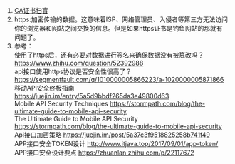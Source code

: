 1. [CA证书扫盲](https://www.cnblogs.com/handsomeBoys/p/6556336.html)   
1. https:加密传输的数据。这意味着ISP、网络管理员、入侵者等第三方无法访问你的浏览器和网站之间交换的信息。但是如果https证书是钓鱼网站的那就有问题了。  
1. 参考：  
  使用了https后，还有必要对数据进行签名来确保数据没有被篡改吗？   https://www.zhihu.com/question/52392988       
  api接口使用https协议是否安全性很高了？   https://segmentfault.com/q/1010000005866223/a-1020000005871866   
  移动API安全终极指南     https://juejin.im/entry/5a5d9bbdf265da3e49800d63    
  Mobile API Security Techniques     https://stormpath.com/blog/the-ultimate-guide-to-mobile-api-security    
  The Ultimate Guide to Mobile API Security      https://stormpath.com/blog/the-ultimate-guide-to-mobile-api-security   
  Api接口加密策略    https://juejin.im/post/5a37c3f9518825258b741f49     
  APP接口安全TOKEN设计    http://www.itjava.top/2017/09/01/app-token/    
  APP接口安全设计要点    https://zhuanlan.zhihu.com/p/22117672     
  
 


